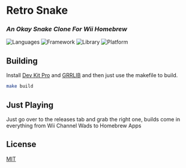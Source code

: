 # Retro Snake
### _An Okay Snake Clone For Wii Homebrew_
![Languages](https://badgen.net/badge/language/C/blue) ![Framework](https://badgen.net/badge/framework/DevKitPro/blue) ![Library](https://badgen.net/badge/library/GRRLIB/black) ![Platform](https://badgen.net/badge/platform/Nintendo%20Wii/white)

## Building

Install [Dev Kit Pro](https://devkitpro.org) and [GRRLIB](https://github.com/GRRLIB/GRRLIB) and then just use the makefile to build.
```sh
make build
```

## Just Playing

Just go over to the releases tab and grab the right one, builds come in everything from Wii Channel Wads to Homebrew Apps

## License
[MIT](https://choosealicense.com/licenses/mit/)
